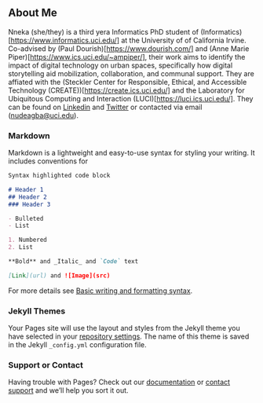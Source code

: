 ## About Me

Nneka (she/they) is a third yera Informatics PhD student of (Informatics)[https://www.informatics.uci.edu/] at the University of of California Irvine. Co-advised by (Paul Dourish)[https://www.dourish.com/] and (Anne Marie Piper)[https://www.ics.uci.edu/~ampiper/], their work aims to identify the impact of digital technology on urban spaces, specifically how digital storytelling aid mobilization, collaboration, and communal support. They are affiated with the (Steckler Center for Responsible, Ethical, and Accessible Technology (CREATE))[https://create.ics.uci.edu/] and the Laboratory for Ubiquitous Computing and Interaction (LUCI)[https://luci.ics.uci.edu/]. They can be found on [Linkedin](https://www.linkedin.com/in/nneka-udeagbala/) and [Twitter](https://twitter.com/FKAmozie) or contacted via email (nudeagba@uci.edu).

### Markdown

Markdown is a lightweight and easy-to-use syntax for styling your writing. It includes conventions for

```markdown
Syntax highlighted code block

# Header 1
## Header 2
### Header 3

- Bulleted
- List

1. Numbered
2. List

**Bold** and _Italic_ and `Code` text

[Link](url) and ![Image](src)
```

For more details see [Basic writing and formatting syntax](https://docs.github.com/en/github/writing-on-github/getting-started-with-writing-and-formatting-on-github/basic-writing-and-formatting-syntax).

### Jekyll Themes

Your Pages site will use the layout and styles from the Jekyll theme you have selected in your [repository settings](https://github.com/nudeagbala/nudeagbala.github.io/settings/pages). The name of this theme is saved in the Jekyll `_config.yml` configuration file.

### Support or Contact

Having trouble with Pages? Check out our [documentation](https://docs.github.com/categories/github-pages-basics/) or [contact support](https://support.github.com/contact) and we’ll help you sort it out.
